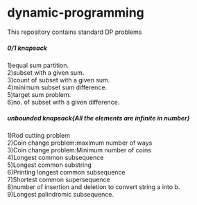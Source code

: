 # dynamic-programming
This repository contains standard DP problems
<h5>0/1 knapsack</h5>
1)equal sum partition.<br/>
2)subset with a given sum.<br/>
3)count of subset with a given sum.<br/>
4)minimum subset sum difference.<br/>
5)target sum problem.<br/>
6)no. of subset with a given difference.<br/>
<h5>unbounded knapsack{All the elements are infinite in number}</h5>
1)Rod cutting problem<br/>
2)Coin change problem:maximum number of ways<br/>
3)Coin change problem:Minimum number of coins<br/>
4)Longest common subsequence<br/>
5)Longest common substring<br/>
6)Printing longest common subsequence<br/>
7)Shortest common supersequence<br/>
8)number of insertion and deletion to convert string a into b.<br/>
9)Longest palindromic subsequence.<br/>

